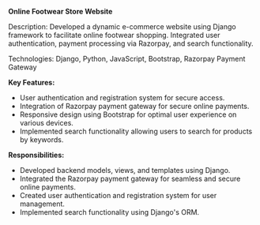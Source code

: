 **Online Footwear Store Website**

Description: Developed a dynamic e-commerce website using Django framework to facilitate online footwear shopping. Integrated user authentication, payment processing via Razorpay, and search functionality.

Technologies: Django, Python, JavaScript, Bootstrap, Razorpay Payment Gateway

**Key Features:**
- User authentication and registration system for secure access.
- Integration of Razorpay payment gateway for secure online payments.
- Responsive design using Bootstrap for optimal user experience on various devices.
- Implemented search functionality allowing users to search for products by keywords.

**Responsibilities:**
- Developed backend models, views, and templates using Django.
- Integrated the Razorpay payment gateway for seamless and secure online payments.
- Created user authentication and registration system for user management.
- Implemented search functionality using Django's ORM.
